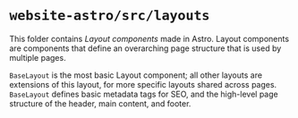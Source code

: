 # `website-astro/src/layouts`

This folder contains _Layout components_ made in Astro. Layout components are components that define an overarching page structure that is used by multiple pages.

`BaseLayout` is the most basic Layout component; all other layouts are extensions of this layout, for more specific layouts shared across pages. `BaseLayout` defines basic metadata tags for SEO, and the high-level page structure of the header, main content, and footer.